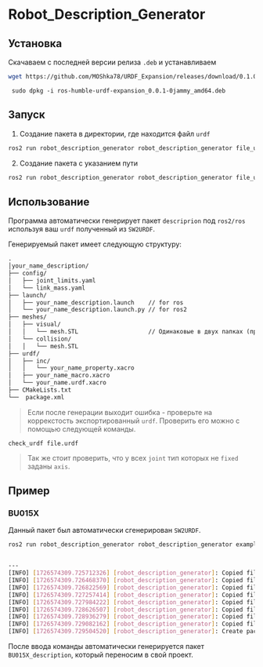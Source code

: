 # Robot_Description_Generator

## Установка

Скачаваем с последней версии релиза `.deb` и устанавливаем 
 ```bash
 wget https://github.com/MOShka78/URDF_Expansion/releases/download/0.1.0/ros-humble-robot-description-generator_0.0.2-0jammy_amd64.deb
```

```
 sudo dpkg -i ros-humble-urdf-expansion_0.0.1-0jammy_amd64.deb
 ```

 ## Запуск
1) Создание пакета в директории, где находится файл `urdf`
```bash
ros2 run robot_description_generator robot_description_generator file_urdf.urdf
```
2) Создание пакета с указанием пути 
```bash
ros2 run robot_description_generator robot_description_generator file_urdf.urdf /workspace/packages
```

 ## Использование
 Программа автоматически генерирует пакет `descriprion` под `ros2/ros` используя ваш `urdf` полученный из `SW2URDF`.

 Генерируемый пакет имеет следующую структуру:
```Markdown
.
│your_name_description/
├── config/
│   ├── joint_limits.yaml
│   └── link_mass.yaml
├── launch/
│   ├── your_name_description.launch    // for ros
│   └── your_name_description.launch.py // for ros2
├── meshes/
│   ├── visual/
│   │   └── mesh.STL                    // Одинаковые в двух папках (просто копируется из SW2URDF)
│   └── collision/
│   │   └── mesh.STL
├── urdf/
│   ├── inc/
│   │   └── your_name_property.xacro
│   ├── your_name_macro.xacro
│   └── your_name.urdf.xacro
├── CMakeLists.txt
└──  package.xml
```

> Если после генерации выходит ошибка - проверьте на коррекстость экспортированный `urdf`. Проверить его можно с помощью следующей команды.

```
check_urdf file.urdf
```
> Так же стоит проверить, что у всех `joint` тип которых не `fixed` заданы `axis`.


## Пример

### BU015X
Данный пакет был автоматически сгенерирован `SW2URDF`.
 ```bash
ros2 run robot_description_generator robot_description_generator example/BU015X/urdf/BU015X.urdf /home/eliseev/workspace/urdf_expansion_ws/src/URDF_Expansion/example


---
[INFO] [1726574309.725712326] [robot_description_generator]: Copied file: "link2.STL"
[INFO] [1726574309.726468370] [robot_description_generator]: Copied file: "link1.STL"
[INFO] [1726574309.726822569] [robot_description_generator]: Copied file: "link5.STL"
[INFO] [1726574309.727257414] [robot_description_generator]: Copied file: "link7.STL"
[INFO] [1726574309.727984222] [robot_description_generator]: Copied file: "base_link.STL"
[INFO] [1726574309.728626507] [robot_description_generator]: Copied file: "link3.STL"
[INFO] [1726574309.728936279] [robot_description_generator]: Copied file: "link4.STL"
[INFO] [1726574309.729082162] [robot_description_generator]: Copied file: "link6.STL"
[INFO] [1726574309.729504520] [robot_description_generator]: Create package: /home/eliseev/workspace/urdf_expansion_ws/src/URDF_Expansion/example/BU015X_description/

 ```
 После ввода команды автоматически генерируется пакет `BU015X_description`, который переносим в свой проект.

